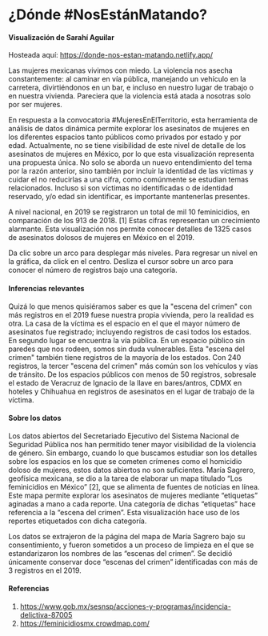 # ¿Dónde #NosEstánMatando?

#### Visualización de Sarahí Aguilar

Hosteada aquí: https://donde-nos-estan-matando.netlify.app/

Las mujeres mexicanas vivimos con miedo. La violencia nos asecha constantemente: al caminar en vía pública, manejando un vehículo en la carretera, divirtiéndonos en un bar, e incluso en nuestro lugar de trabajo o en nuestra vivienda. Pareciera que la violencia está atada a nosotras solo por ser mujeres.

En respuesta a la convocatoria #MujeresEnElTerritorio, esta herramienta de análisis de datos dinámica permite explorar los asesinatos de mujeres en los diferentes espacios tanto públicos como privados por estado y por edad. Actualmente, no se tiene visibilidad de este nivel de detalle de los asesinatos de mujeres en México, por lo que esta visualización representa una propuesta única. No solo se aborda un nuevo entendimiento del tema por la razón anterior, sino también por incluir la identidad de las víctimas y cuidar el no reducirlas a una cifra, como comúnmente se estudian temas relacionados. Incluso si son víctimas no identificadas o de identidad reservado, y/o edad sin identificar, es importante mantenerlas presentes.

A nivel nacional, en 2019 se registraron un total de mil 10 feminicidios, en comparación de los 913 de 2018. [1] Estas cifras representan un crecimiento alarmante. Esta visualización nos permite conocer detalles de 1325 casos de asesinatos dolosos de mujeres en México en el 2019.

Da clic sobre un arco para desplegar más niveles.
Para regresar un nivel en la gráfica, da click en el centro.
Desliza el cursor sobre un arco para conocer el número de registros bajo una categoría.

#### Inferencias relevantes

Quizá lo que menos quisiéramos saber es que la "escena del crimen" con más registros en el 2019 fuese nuestra propia vivienda, pero la realidad es otra. La casa de la víctima es el espacio en el que el mayor número de asesinatos fue registrado; incluyendo registros de casi todos los estados. En segundo lugar se encuentra la vía pública. En un espacio público sin paredes que nos rodeen, somos sin duda vulnerables. Esta "escena del crimen" también tiene registros de la mayoría de los estados. Con 240 registros, la tercer "escena del crimen" más común son los vehículos y vías de tránsito. De los espacios públicos con menos de 50 registros, sobresale el estado de Veracruz de Ignacio de la llave en bares/antros, CDMX en hoteles y Chihuahua en registros de asesinatos en el lugar de trabajo de la víctima.

#### Sobre los datos

Los datos abiertos del Secretariado Ejecutivo del Sistema Nacional de Seguridad Pública nos han permitido tener mayor visibilidad de la violencia de género. Sin embargo, cuando lo que buscamos estudiar son los detalles sobre los espacios en los que se cometen crímenes como el homicidio doloso de mujeres, estos datos abiertos no son suficientes. María Sagrero, geofísica mexicana, se dio a la tarea de elaborar un mapa titulado “Los feminicidios en México” [2], que se alimenta de fuentes de noticias en línea. Este mapa permite explorar los asesinatos de mujeres mediante “etiquetas” aginadas a mano a cada reporte. Una categoría de dichas “etiquetas” hace referencia a la “escena del crimen”. Esta visualización hace uso de los reportes etiquetados con dicha categoría.

Los datos se extrajeron de la página del mapa de María Sagrero bajo su consentimiento, y fueron sometidos a un proceso de limpieza en el que se estandarizaron los nombres de las “escenas del crimen”. Se decidió únicamente conservar doce “escenas del crimen” identificadas con más de 3 registros en el 2019.

#### Referencias

1. https://www.gob.mx/sesnsp/acciones-y-programas/incidencia-delictiva-87005
2. https://feminicidiosmx.crowdmap.com/
